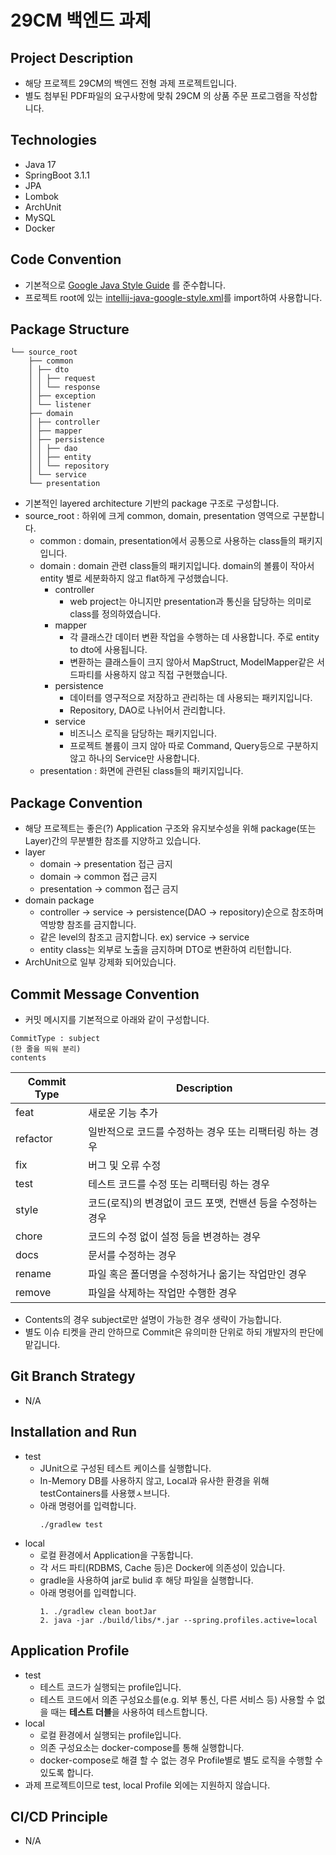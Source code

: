 # 29CM 백엔드 과제

## Project Description
- 해당 프로젝트 29CM의 백엔드 전형 과제 프로젝트입니다.
- 별도 첨부된 PDF파일의 요구사항에 맞춰 29CM 의 상품 주문 프로그램을 작성합니다.


## Technologies
- Java 17
- SpringBoot 3.1.1
- JPA
- Lombok
- ArchUnit
- MySQL
- Docker

## Code Convention
- 기본적으로 [Google Java Style Guide](https://google.github.io/styleguide/javaguide.html) 를 준수합니다.
- 프로젝트 root에 있는 [intellij-java-google-style.xml](./intellij-java-google-style.xml)를 import하여 사용합니다. 

## Package Structure
```
└── source_root
    ├── common
    │ ├── dto
    │ │ ├── request
    │ │ └── response
    │ ├── exception
    │ └── listener
    ├── domain
    │ ├── controller
    │ ├── mapper
    │ ├── persistence
    │ │ ├── dao
    │ │ ├── entity
    │ │ └── repository
    │ └── service
    └── presentation
```
- 기본적인 layered architecture 기반의 package 구조로 구성합니다.
- source_root : 하위에 크게 common, domain, presentation 영역으로 구분합니다.
  - common : domain, presentation에서 공통으로 사용하는 class들의 패키지입니다.
  - domain : domain 관련 class들의 패키지입니다. domain의 볼륨이 작아서 entity 별로 세분화하지 않고 flat하게 구성했습니다.
    - controller
      - web project는 아니지만 presentation과 통신을 담당하는 의미로 class를 정의하였습니다.
    - mapper
      - 각 클래스간 데이터 변환 작업을 수행하는 데 사용합니다. 주로 entity to dto에 사용됩니다.
      - 변환하는 클래스들이 크지 않아서 MapStruct, ModelMapper같은 서드파티를 사용하지 않고 직접 구현했습니다.
    - persistence
      - 데이터를 영구적으로 저장하고 관리하는 데 사용되는 패키지입니다.
      - Repository, DAO로 나뉘어서 관리합니다.
    - service
      - 비즈니스 로직을 담당하는 패키지입니다.
      - 프로젝트 볼륨이 크지 않아 따로 Command, Query등으로 구분하지 않고 하나의 Service만 사용합니다.
  - presentation : 화면에 관련된 class들의 패키지입니다.

## Package Convention
- 해당 프로젝트는 좋은(?) Application 구조와 유지보수성을 위해 package(또는 Layer)간의 무분별한 참조를 지양하고 있습니다.
- layer
  - domain -> presentation 접근 금지
  - domain -> common 접근 금지
  - presentation -> common 접근 금지
- domain package
  - controller -> service -> persistence(DAO -> repository)순으로 참조하며 역방향 참조를 금지합니다.
  - 같은 level의 참조고 금지합니다. ex) service -> service
  - entity class는 외부로 노출을 금지하며 DTO로 변환하여 리턴합니다. 
- ArchUnit으로 일부 강제화 되어있습니다.

## Commit Message Convention
- 커밋 메시지를 기본적으로 아래와 같이 구성합니다.
```
CommitType : subject
(한 줄을 띄워 분리)
contents
```
| Commit Type | Description                        |
|-------------|------------------------------------|
| feat        | 새로운 기능 추가                          | 
| refactor    | 일반적으로 코드를 수정하는 경우 또는 리팩터링 하는 경우    | 
| fix         | 버그 및 오류 수정                         | 
| test        | 테스트 코드를 수정 또는 리팩터링 하는 경우           | 
| style       | 코드(로직)의 변경없이 코드 포맷, 컨밴션 등을 수정하는 경우 |
| chore       | 코드의 수정 없이 설정 등을 변경하는 경우            |
| docs        | 문서를 수정하는 경우                        |
| rename      | 파일 혹은 폴더명을 수정하거나 옮기는 작업만인 경우       |
| remove      | 파일을 삭제하는 작업만 수행한 경우                |
- Contents의 경우 subject로만 설명이 가능한 경우 생략이 가능합니다.
- 별도 이슈 티켓을 관리 안하므로 Commit은 유의미한 단위로 하되 개발자의 판단에 맡깁니다.

## Git Branch Strategy
- N/A

## Installation and Run
- test
  - JUnit으로 구성된 테스트 케이스를 실행합니다.
  - In-Memory DB를 사용하지 않고, Local과 유사한 환경을 위해 testContainers를 사용했ㅅ브니다.
  - 아래 명령어를 입력합니다.
    ```
    ./gradlew test
    ```
- local
  - 로컬 환경에서 Application을 구동합니다.
  - 각 서드 파티(RDBMS, Cache 등)은 Docker에 의존성이 있습니다.
  - gradle을 사용하여 jar로 bulid 후 해당 파일을 실행합니다.
  - 아래 명령어를 입력합니다.
    ```
    1. ./gradlew clean bootJar
    2. java -jar ./build/libs/*.jar --spring.profiles.active=local
    ```

## Application Profile
- test
    - 테스트 코드가 실행되는 profile입니다.
    - 테스트 코드에서 의존 구성요소를(e.g. 외부 통신, 다른 서비스 등) 사용할 수 없을 때는 **테스트 더블**을 사용하여 테스트합니다.
- local
    - 로컬 환경에서 실행되는 profile입니다.
    - 의존 구성요소는 docker-compose를 통해 실행합니다.
    - docker-compose로 해결 할 수 없는 경우 Profile별로 별도 로직을 수행할 수 있도록 합니다.
- 과제 프로젝트이므로 test, local Profile 외에는 지원하지 않습니다. 

## CI/CD Principle
- N/A
